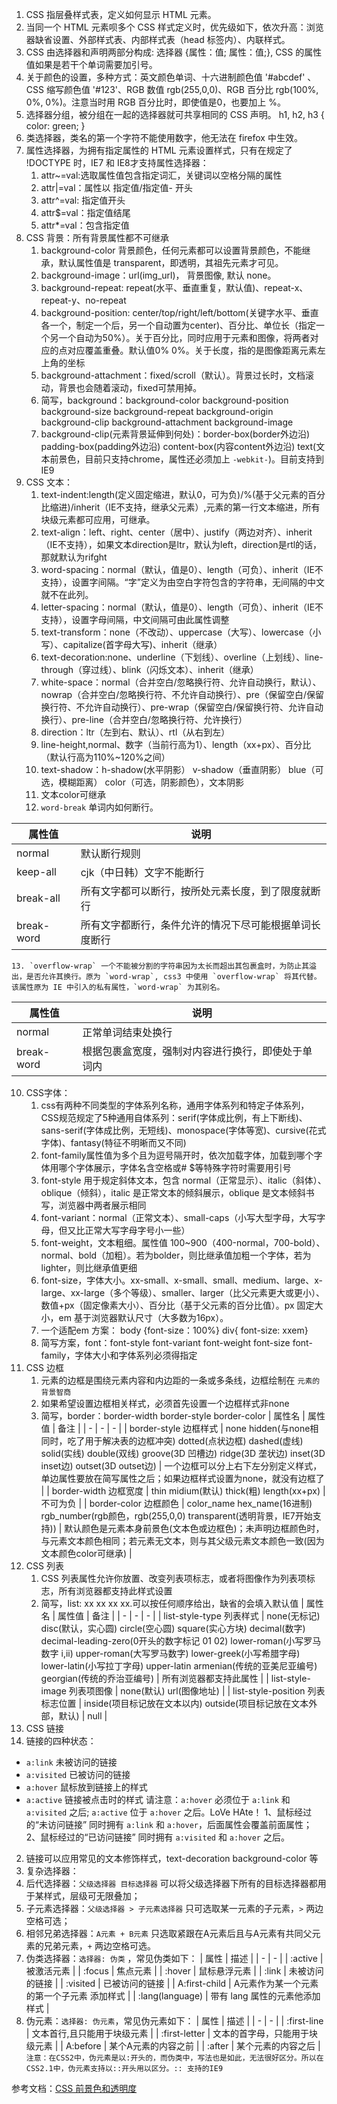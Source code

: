1. CSS 指层叠样式表，定义如何显示 HTML 元素。
2. 当同一个 HTML 元素呗多个 CSS 样式定义时，优先级如下，依次升高：浏览器缺省设置、外部样式表、内部样式表（head 标签内）、内联样式。
3. CSS 由选择器和声明两部分构成: 选择器 {属性：值; 属性：值;}, CSS 的属性值如果是若干个单词需要加引号。
4. 关于颜色的设置，多种方式：英文颜色单词、十六进制颜色值 '#abcdef' 、CSS 缩写颜色值 '#123'、RGB 数值 rgb(255,0,0)、RGB 百分比 rgb(100%, 0%, 0%)。注意当时用 RGB 百分比时，即使值是0，也要加上 %。
5. 选择器分组，被分组在一起的选择器就可共享相同的 CSS 声明。
		h1, h2, h3 {
			color: green;
		}
6. 类选择器，类名的第一个字符不能使用数字，他无法在 firefox 中生效。
7. 属性选择器，为拥有指定属性的 HTML 元素设置样式，只有在规定了 !DOCTYPE 时，IE7 和 IE8才支持属性选择器：
	1. attr~=val:选取属性值包含指定词汇，关键词以空格分隔的属性
	2. attr|=val：属性以 指定值/指定值- 开头
	3. attr^=val: 指定值开头
	4. attr$=val：指定值结尾
	5. attr*=val：包含指定值
8. CSS 背景：所有背景属性都不可继承
	1. background-color 背景颜色，任何元素都可以设置背景颜色，不能继承，默认属性值是 transparent，即透明，其祖先元素才可见。
	2. background-image：url(img_url)， 背景图像, 默认 none。
	3. background-repeat: repeat(水平、垂直重复，默认值)、repeat-x、repeat-y、no-repeat
	4. background-position: center/top/right/left/bottom(关键字水平、垂直各一个，制定一个后，另一个自动置为center)、百分比、单位长（指定一个另一个自动为50%）。关于百分比，同时应用于元素和图像，将两者对应的点对应覆盖重叠。默认值0% 0%。关于长度，指的是图像距离元素左上角的坐标
	5. background-attachment：fixed/scroll（默认）。背景过长时，文档滚动，背景也会随着滚动，fixed可禁用掉。
	6. 简写，background：background-color background-position background-size background-repeat background-origin background-clip background-attachment background-image
    7. background-clip(元素背景延伸到何处)：border-box(border外边沿) padding-box(padding外边沿) content-box(内容content外边沿) text(文本前景色，目前只支持chrome，属性还必须加上 `-webkit-`)。目前支持到IE9
9. CSS 文本：
	1. text-indent:length(定义固定缩进，默认0，可为负)/%(基于父元素的百分比缩进)/inherit（IE不支持，继承父元素）,元素的第一行文本缩进，所有块级元素都可应用，可继承。
	2. text-align：left、right、center（居中）、justify（两边对齐）、inherit（IE不支持），如果文本direction是ltr，默认为left，direction是rtl的话，那就默认为rifght
	3. word-spacing：normal（默认，值是0）、length（可负）、inherit（IE不支持），设置字间隔。“字”定义为由空白字符包含的字符串，无间隔的中文就不在此列。
	4. letter-spacing：normal（默认，值是0）、length（可负）、inherit（IE不支持），设置字母间隔，中文间隔可由此属性调整
	5. text-transform：none（不改动）、uppercase（大写）、lowercase（小写）、capitalize(首字母大写)、inherit（继承）
	6. text-decoration:none、underline（下划线）、overline（上划线）、line-through（穿过线）、blink（闪烁文本）、inherit（继承）
	7. white-space：normal（合并空白/忽略换行符、允许自动换行，默认）、nowrap（合并空白/忽略换行符、不允许自动换行）、pre（保留空白/保留换行符、不允许自动换行）、pre-wrap（保留空白/保留换行符、允许自动换行）、pre-line（合并空白/忽略换行符、允许换行）
	8. direction：ltr（左到右、默认）、rtl（从右到左）
	9. line-height,normal、数字（当前行高为1）、length（xx+px）、百分比（默认行高为110%~120%之间）
	10. text-shadow：h-shadow(水平阴影） v-shadow（垂直阴影） blue（可选，模糊距离） color（可选，阴影颜色），文本阴影
	11. 文本color可继承
    12. `word-break` 单词内如何断行。

 | 属性值 | 说明 |
 | -- | -- |
 | normal | 默认断行规则 |
 | keep-all | cjk（中日韩）文字不能断行 |
 | break-all | 所有文字都可以断行，按所处元素长度，到了限度就断行 |
 | break-word | 所有文字都断行，条件允许的情况下尽可能根据单词长度断行 |

    13. `overflow-wrap` 一个不能被分割的字符串因为太长而超出其包裹盒时，为防止其溢出，是否允许其换行。原为 `word-wrap`, css3 中使用 `overflow-wrap` 将其代替。 该属性原为 IE 中引入的私有属性，`word-wrap` 为其别名。

 | 属性值 | 说明 |
 | -- | -- |
 | normal | 正常单词结束处换行 |
 | break-word | 根据包裹盒宽度，强制对内容进行换行，即使处于单词内 |

10. CSS字体：
	1. css有两种不同类型的字体系列名称，通用字体系列和特定子体系列，CSS规范规定了5种通用自体系列：serif(字体成比例，有上下断线)、sans-serif(字体成比例，无短线)、monospace(字体等宽)、cursive(花式字体)、fantasy(特征不明晰而又不同)
	2. font-family属性值为多个且为逗号隔开时，依次加载字体，加载到哪个字体用哪个字体展示，字体名含空格或# $等特殊字符时需要用引号
	3. font-style 用于规定斜体文本，包含 normal（正常显示）、italic（斜体）、oblique（倾斜），italic 是正常文本的倾斜展示，oblique 是文本倾斜书写，浏览器中两者展示相同
	4. font-variant：normal（正常文本）、small-caps（小写大型字母，大写字母，但又比正常大写字母字号小一些）
	5. font-weight，文本粗细。属性值 100~900（400-normal，700-bold）、normal、bold（加粗）。若为bolder，则比继承值加粗一个字体，若为lighter，则比继承值更细
	6. font-size，字体大小。xx-small、x-small、small、medium、large、x-large、xx-large（多个等级）、smaller、larger（比父元素更大或更小）、数值+px（固定像素大小）、百分比（基于父元素的百分比值）。px 固定大小，em 基于浏览器默认尺寸（大多数为16px）。
	7. 一个适配em 方案： body {font-size：100%} div{ font-size: xxem}
	8. 简写方案，font：font-style font-variant font-weight font-size font-family，字体大小和字体系列必须得指定
11. CSS 边框
	1. 元素的边框是围绕元素内容和内边距的一条或多条线，边框绘制在 `元素的背景智商` 
	2. 如果希望设置边框相关样式，必须首先设置一个边框样式非none
	3. 简写，border：border-width border-style border-color
 | 属性名 | 属性值 | 备注 |
	| - | - | - |
	| border-style 边框样式 | none hidden(与none相同时，吃了用于解决表的边框冲突) dotted(点状边框) dashed(虚线) solid(实线) double(双线) groove(3D 凹槽边) ridge(3D 垄状边) inset(3D inset边) outset(3D outset边) | 一个边框可以分上右下左分别定义样式，单边属性要放在简写属性之后；如果边框样式设置为none，就没有边框了 |
	| border-width 边框宽度 | thin midium(默认) thick(粗) length(xx+px) | 不可为负 |
	| border-color 边框颜色 | color_name hex_name(16进制) rgb_number(rgb颜色，rgb(255,0,0) transparent(透明背景，IE7开始支持)) | 默认颜色是元素本身前景色(文本色或边框色)；未声明边框颜色时，与元素文本颜色相同；若元素无文本，则与其父级元素文本颜色一致(因为文本颜色color可继承) |
12. CSS 列表
	1. CSS 列表属性允许你放置、改变列表项标志，或者将图像作为列表项标志，所有浏览器都支持此样式设置
	2. 简写，list: xx xx xx xx.可以按任何顺序给出，缺省的会填入默认值
 | 属性名 | 属性值 | 备注 | 
	| - | - | - |
	| list-style-type 列表样式 | none(无标记) disc(默认，实心圆) circle(空心圆) square(实心方块) decimal(数字) decimal-leading-zero(0开头的数字标记 01 02) lower-roman(小写罗马数字 i,ii) upper-roman(大写罗马数字) lower-greek(小写希腊字母) lower-latin(小写拉丁字母) upper-latin armenian(传统的亚美尼亚编号) georgian(传统的乔治亚编号) | 所有浏览器都支持此属性 |
	| list-style-image 列表项图像 | none(默认) url(图像地址) |
	| list-style-position 列表标志位置 | inside(项目标记放在文本以内) outside(项目标记放在文本外部，默认) | null |
13. CSS 链接
  1. 链接的四种状态：
   * `a:link` 未被访问的链接
   * `a:visited` 已被访问的链接
   * `a:hover` 鼠标放到链接上的样式
   * `a:active` 链接被点击时的样式
	请注意：`a:hover` 必须位于 `a:link` 和 `a:visited` 之后; `a:active` 位于 `a:hover` 之后。LoVe HAte！
	1、鼠标经过的“未访问链接” 同时拥有 `a:link` 和 `a:hover`，后面属性会覆盖前面属性；
	2、鼠标经过的“已访问链接” 同时拥有 `a:visited` 和 `a:hover` 之后。
  2. 链接可以应用常见的文本修饰样式，text-decoration background-color 等
14. 复杂选择器：
  1. 后代选择器：`父级选择器 目标选择器` 可以将父级选择器下所有的目标选择器都用于某样式，层级可无限叠加；
  2. 子元素选择器：`父级选择器 > 子元素选择器` 只可选取某一元素的子元素，`>` 两边空格可选；
  3. 相邻兄弟选择器：`A元素 + B元素` 只选取紧跟在A元素后且与A元素有共同父元素的兄弟元素，`+` 两边空格可选。
  4. 伪类选择器：`选择器: 伪类` ，常见伪类如下：
  | 属性 | 描述 |
  | - | - |
  | :active | 被激活元素 |
  | :focus | 焦点元素 |
  | :hover | 鼠标悬浮元素 |
  | :link | 未被访问的链接 |
  | :visited | 已被访问的链接 |
  | A:first-child | A元素作为某一个元素的第一个子元素 添加样式 |
  | :lang(language) | 带有 lang 属性的元素他添加样式 |
  5. 伪元素：`选择器: 伪元素`，常见伪元素如下：
  | 属性 | 描述 |
  | - | - |
  | :first-line | 文本首行,且只能用于块级元素 |
  | :first-letter | 文本的首字母，只能用于块级元素 |
  | A:before | 某个A元素的内容之前 |
  | :after | 某个元素的内容之后 |
  `注意：在CSS2中，伪元素是以:开头的，而伪类中，写法也是如此，无法很好区分。所以在CSS2.1中，伪元素支持以::开头用以区分。:: 支持的IE9`







参考文档：[CSS 前景色和透明度](https://www.cnblogs.com/xiaohuochai/p/5218459.html)

